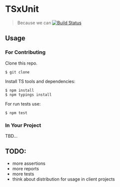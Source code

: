 # TSxUnit
> Because we can [![Build Status](https://travis-ci.org/FreeElephants/TSxUnit.svg?branch=master)](https://travis-ci.org/FreeElephants/TSxUnit)

## Usage

### For Contributing

Clone this repo. 

```
$ git clone 
```

Install TS tools and dependencies:

```
$ npm install 
$ npm typings install
```

For run tests use:

```
$ npm test
```

### In Your Project

TBD... 

## TODO:
* more assertions
* more reports
* more tests
* think about distribution for usage in client projects
